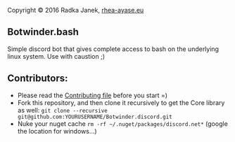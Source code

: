 Copyright © 2016 Radka Janek, [rhea-ayase.eu](http://rhea-ayase.eu)

## Botwinder.bash
Simple discord bot that gives complete access to bash on the underlying linux system. Use with caustion ;)

## Contributors:

* Please read the [Contributing file](CONTRIBUTING.md) before you start =)
* Fork this repository, and then clone it recursively to get the Core library as well: `git clone --recursive git@github.com:YOURUSERNAME/Botwinder.discord.git`
* Nuke your nuget cache `rm -rf ~/.nuget/packages/discord.net*` (google the location for windows...)


